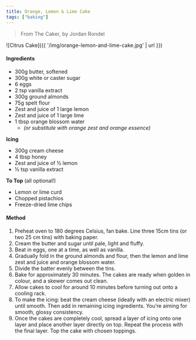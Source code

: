 ```yaml
---
title: Orange, Lemon & Lime Cake
tags: ["baking"]
---
```

<blockquote>From The Caker, by Jordan Rondel</blockquote>

![Citrus Cake]({{ '/img/orange-lemon-and-lime-cake.jpg' | url }})

<div class="recipe-card">

  #### Ingredients
  - 300g butter, softened  
  - 300g white or caster sugar  
  - 6 eggs  
  - 2 tsp vanilla extract  
  - 300g ground almonds  
  - 75g spelt flour  
  - Zest and juice of 1 large lemon  
  - Zest and juice of 1 large lime  
  - 1 tbsp orange blossom water  
    - *(or substitute with orange zest and orange essence)*

  **Icing**

  - 300g cream cheese  
  - 4 tbsp honey  
  - Zest and juice of ½ lemon  
  - ½ tsp vanilla extract  

  **To Top** (all optional!)
  - Lemon or lime curd  
  - Chopped pistachios  
  - Freeze-dried lime chips  

</div>

#### Method
1. Preheat oven to 180 degrees Celsius, fan bake. Line three 15cm tins (or two 25 cm tins) with baking paper.
2. Cream the butter and sugar until pale, light and fluffy.
3. Beat in eggs, one at a time, as well as vanilla.
4. Gradually fold in the ground almonds and flour, then the lemon and lime zest and juice and orange blossom water.
5. Divide the batter evenly between the tins.
6. Bake for approximately 30 minutes. The cakes are ready when golden in colour, and a skewer comes out clean.
7. Allow cakes to cool for around 10 minutes before turning out onto a cooling rack.
8. To make the icing: beat the cream cheese (ideally with an electric mixer) until smooth. Then add in remaining icing ingredients. You’re aiming for smooth, glossy consistency.
9. Once the cakes are completely cool, spread a layer of icing onto one layer and place another layer directly on top. Repeat the process with the final layer. Top the cake with chosen toppings.
